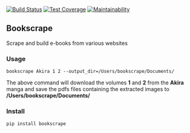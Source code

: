 [![Build Status](https://travis-ci.org/clemfromspace/bookscrape.svg?branch=master)](https://travis-ci.org/clemfromspace/bookscrape) [![Test Coverage](https://api.codeclimate.com/v1/badges/c716cb35ce542efa1bff/test_coverage)](https://codeclimate.com/github/clemfromspace/bookscrape/test_coverage) [![Maintainability](https://api.codeclimate.com/v1/badges/c716cb35ce542efa1bff/maintainability)](https://codeclimate.com/github/clemfromspace/bookscrape/maintainability)

## Bookscrape
Scrape and build e-books from various websites

### Usage
```
bookscrape Akira 1 2 --output_dir=/Users/bookscrape/Documents/
```

The above command will download the volumes **1** and **2** from the **Akira** manga and save the pdfs files containing the extracted images to **/Users/bookscrape/Documents/**

### Install
```
pip install bookscrape
```
